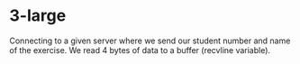 # 3-large
Connecting to a given server where we send our student number and name of the exercise.
We read 4 bytes of data to a buffer (recvline variable). 
